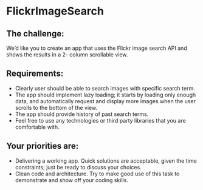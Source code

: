 # FlickrImageSearch

## The challenge:

We’d like you to create an app that uses the Flickr image search API and shows the results in a 2-
column scrollable view.

## Requirements:

- Clearly user should be able to search images with specific search term.
- The app should implement lazy loading; it starts by loading only enough data, and
automatically request and display more images when the user scrolls to the bottom of the
view.
- The app should provide history of past search terms.
- Feel free to use any technologies or third party libraries that you are comfortable with.

## Your priorities are:

- Delivering a working app. Quick solutions are acceptable, given the time constraints; just be
ready to discuss your choices.
- Clean code and architecture. Try to make good use of this task to demonstrate and show off
your coding skills.

